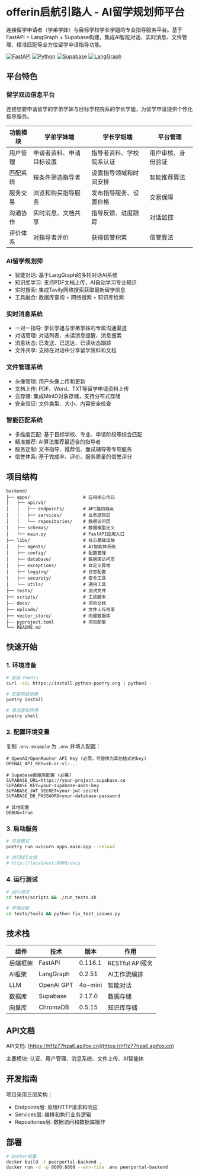 # offerin启航引路人 - AI留学规划师平台

连接留学申请者（学弟学妹）与目标学校学长学姐的专业指导服务平台。基于FastAPI + LangGraph + Supabase构建，集成AI智能对话、实时消息、文件管理、精准匹配等全方位留学申请指导功能。

[![FastAPI](https://img.shields.io/badge/FastAPI-0.116.1-green.svg)](https://fastapi.tiangolo.com)
[![Python](https://img.shields.io/badge/Python-3.11+-blue.svg)](https://www.python.org)
[![Supabase](https://img.shields.io/badge/Supabase-PostgreSQL-orange.svg)](https://supabase.com)
[![LangGraph](https://img.shields.io/badge/LangGraph-0.2.51-red.svg)](https://github.com/langchain-ai/langgraph)

## 平台特色

### 留学双边信息平台

连接想要申请留学的学弟学妹与目标学校院系的学长学姐，为留学申请提供个性化指导服务。

| 功能模块   | 学弟学妹端               | 学长学姐端             | 平台管理         |
| ---------- | ------------------------ | ---------------------- | ---------------- |
| 用户管理   | 申请者资料、申请目标设置 | 指导者资料、学校院系认证 | 用户审核、身份验证 |
| 匹配系统   | 按条件筛选指导者         | 设置指导领域和时间安排 | 智能推荐算法     |
| 服务交易   | 浏览和购买指导服务       | 发布指导服务、设置价格 | 交易保障         |
| 沟通协作   | 实时消息、文档共享       | 指导反馈、进度跟踪     | 对话监控         |
| 评价体系   | 对指导者评价             | 获得信誉积累           | 信誉算法         |

### AI留学规划师

- 智能对话: 基于LangGraph的多轮对话AI系统
- 知识库学习: 支持PDF文档上传，AI自动学习专业知识
- 实时搜索: 集成Tavily网络搜索获取最新留学信息
- 工具融合: 数据库查询 + 网络搜索 + 知识库检索

### 实时消息系统

- 一对一指导: 学长学姐与学弟学妹的专属沟通渠道
- 对话管理: 对话列表、未读消息提醒、消息搜索
- 消息状态: 已发送、已送达、已读状态跟踪
- 文件共享: 支持在对话中分享留学资料和文档

### 文件管理系统

- 头像管理: 用户头像上传和更新
- 文档上传: PDF、Word、TXT等留学申请资料上传
- 云存储: 集成MinIO对象存储，支持分布式存储
- 安全验证: 文件类型、大小、内容安全检查

### 智能匹配系统

- 多维度匹配: 基于目标学校、专业、申请阶段等综合匹配
- 精准推荐: AI算法推荐最适合的指导者
- 服务定制: 文书指导、推荐信、面试辅导等专项服务
- 信誉体系: 基于完成率、评价、服务质量的信誉评分

## 项目结构

```
backend/
├── apps/                    # 应用核心代码
│   ├── api/v1/
│   │   ├── endpoints/       # API路由端点
│   │   ├── services/        # 业务逻辑层
│   │   └── repositories/    # 数据访问层
│   ├── schemas/             # 数据模型定义
│   └── main.py              # FastAPI应用入口
├── libs/                    # 核心基础设施
│   ├── agents/              # AI智能体系统
│   ├── config/              # 配置管理
│   ├── database/            # 数据库访问层
│   ├── exceptions/          # 自定义异常
│   ├── logging/             # 日志配置
│   ├── security/            # 安全工具
│   └── utils/               # 通用工具
├── tests/                   # 测试文件
├── scripts/                 # 工具脚本
├── docs/                    # 项目文档
├── uploads/                 # 文件上传目录
├── vector_store/            # 向量数据库
├── pyproject.toml           # 项目配置
└── README.md
```

## 快速开始

### 1. 环境准备

```bash
# 安装 Poetry
curl -sSL https://install.python-poetry.org | python3 -

# 安装项目依赖
poetry install

# 激活虚拟环境
poetry shell
```

### 2. 配置环境变量

复制 `.env.example` 为 `.env` 并填入配置：

```env
# OpenAI/OpenRouter API Key (必需，可替换为其他格式的key)
OPENAI_API_KEY=sk-or-v1-...

# Supabase数据库配置 (必需)
SUPABASE_URL=https://your-project.supabase.co
SUPABASE_KEY=your-supabase-anon-key
SUPABASE_JWT_SECRET=your-jwt-secret
SUPABASE_DB_PASSWORD=your-database-password

# 其他配置
DEBUG=true
```

### 3. 启动服务

```bash
# 开发模式
poetry run uvicorn apps.main:app --reload

# 访问API文档
# http://localhost:8000/docs
```

### 4. 运行测试

```bash
# 运行测试
cd tests/scripts && ./run_tests.sh

# 环境诊断
cd tests/tools && python fix_test_issues.py
```

## 技术栈

| 组件     | 技术      | 版本    | 作用         |
| -------- | --------- | ------- | ------------ |
| 后端框架 | FastAPI   | 0.116.1 | RESTful API服务 |
| AI框架   | LangGraph | 0.2.51  | AI工作流编排 |
| LLM      | OpenAI GPT| 4o-mini | 智能对话     |
| 数据库   | Supabase  | 2.17.0  | 数据存储     |
| 向量库   | ChromaDB  | 0.5.15  | 知识库存储   |

## API文档

API文档: [https://hf1z77hza6.apifox.cn](https://hf1z77hza6.apifox.cn)

主要模块: 认证、用户管理、消息系统、文件上传、AI智能体

## 开发指南

项目采用三层架构：
- Endpoints层: 处理HTTP请求和响应
- Services层: 编排和执行业务逻辑
- Repositories层: 数据访问和数据库操作

## 部署

```bash
# Docker部署
docker build -t peerportal-backend .
docker run -d -p 8000:8000 --env-file .env peerportal-backend
```